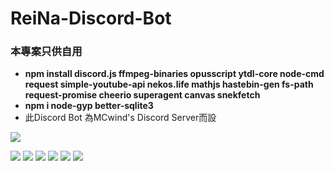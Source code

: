 # ReiNa-Discord-Bot
### 本專案只供自用

- **npm install discord.js ffmpeg-binaries opusscript ytdl-core node-cmd request simple-youtube-api nekos.life mathjs hastebin-gen fs-path request-promise cheerio superagent canvas snekfetch**
- **npm i node-gyp better-sqlite3**
- 此Discord Bot 為MCwind's Discord Server而設


![](https://i.imgur.com/cw6fSer.png)

![](https://img.shields.io/github/stars/MCwindTIM/ReiNa-Discord-Bot) ![](https://img.shields.io/github/forks/MCwindTIM/ReiNa-Discord-Bot) ![](https://img.shields.io/github/tag/MCwindTIM/ReiNa-Discord-Bot) ![](https://img.shields.io/github/release/MCwindTIM/ReiNa-Discord-Bot) ![](https://img.shields.io/github/issues/MCwindTIM/ReiNa-Discord-Bot) ![](https://img.shields.io/github/license/MCwindTIM/ReiNa-Discord-Bot)
